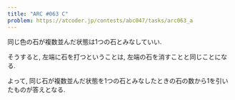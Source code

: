 ```yaml
---
title: "ARC #063 C"
problem: https://atcoder.jp/contests/abc047/tasks/arc063_a
---
```

同じ色の石が複数並んだ状態は1つの石とみなしていい.

そうすると, 左端に石を打つということは, 左端の石を消すことと同じことになる.

よって, 同じ石が複数並んだ状態を1つの石とみなしたときの石の数から1を引いたものが答えとなる.
